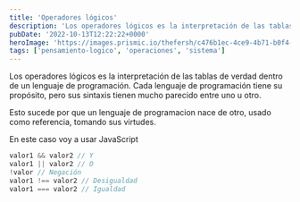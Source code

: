 ```yaml
---
title: 'Operadores lógicos'
description: 'Los operadores lógicos es la interpretación de las tablas de verdad dentro de un lenguaje de programación.'
pubDate: '2022-10-13T12:22:22+0000'
heroImage: 'https://images.prismic.io/thefersh/c476b1ec-4ce9-4b71-b0f4-a1f7763e3733_Protadas+blog.png?auto=compress,format'
tags: ['pensamiento-logico', 'operaciones', 'sistema']
---
```

Los operadores lógicos es la interpretación de las tablas de verdad dentro de un lenguaje de programación.
Cada lenguaje de programación tiene su propósito, pero sus sintaxis tienen mucho parecido entre uno u otro.

Esto sucede por que un lenguaje de programacion nace de otro, usado como referencia, tomando sus virtudes.

En este caso voy a usar JavaScript

```js
valor1 && valor2 // Y
valor1 || valor2 // O
!valor // Negación
valor1 !== valor2 // Desigualdad
valor1 === valor2 // Igualdad
```
